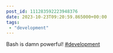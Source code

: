 ```yaml
---
post_id: 111283592223948376
date: 2023-10-23T09:20:59.865000+00:00
tags:
 - "development"
---
```


Bash is damn powerful! [#development](https://m.vogt.dev/tags/development)
